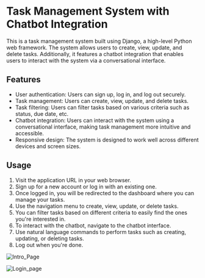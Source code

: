 # Task Management System with Chatbot Integration

This is a task management system built using Django, a high-level Python web framework. The system allows users to create, view, update, and delete tasks. Additionally, it features a chatbot integration that enables users to interact with the system via a conversational interface.

## Features

- User authentication: Users can sign up, log in, and log out securely.
- Task management: Users can create, view, update, and delete tasks.
- Task filtering: Users can filter tasks based on various criteria such as status, due date, etc.
- Chatbot integration: Users can interact with the system using a conversational interface, making task management more intuitive and accessible.
- Responsive design: The system is designed to work well across different devices and screen sizes.



## Usage

1. Visit the application URL in your web browser.
2. Sign up for a new account or log in with an existing one.
3. Once logged in, you will be redirected to the dashboard where you can manage your tasks.
4. Use the navigation menu to create, view, update, or delete tasks.
5. You can filter tasks based on different criteria to easily find the ones you're interested in.
6. To interact with the chatbot, navigate to the chatbot interface.
7. Use natural language commands to perform tasks such as creating, updating, or deleting tasks.
8. Log out when you're done.




![Intro_Page](https://github.com/sanketssonar/Task_Management_System/assets/110605275/4acdd3dc-5594-439e-8b91-ae577642c89a)

![Login_page](https://github.com/sanketssonar/Task_Management_System/assets/110605275/3087676d-363d-4d0a-b8e1-18a2690c509a)


